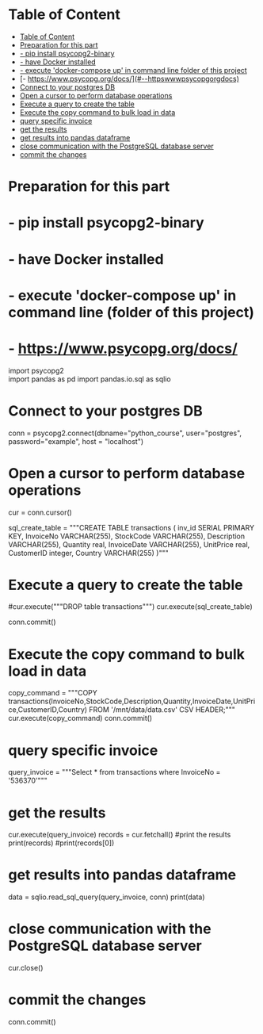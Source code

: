 # Table of Content

<!-- TOC -->

- [Table of Content](#table-of-content)
- [Preparation for this part](#preparation-for-this-part)
- [- pip install psycopg2-binary](#--pip-install-psycopg2-binary)
- [- have Docker installed](#--have-docker-installed)
- [- execute 'docker-compose up' in command line folder of this project](#--execute-docker-compose-up-in-command-line-folder-of-this-project)
- [- https://www.psycopg.org/docs/](#--httpswwwpsycopgorgdocs)
- [Connect to your postgres DB](#connect-to-your-postgres-db)
- [Open a cursor to perform database operations](#open-a-cursor-to-perform-database-operations)
- [Execute a query to create the table](#execute-a-query-to-create-the-table)
- [Execute the copy command to bulk load in data](#execute-the-copy-command-to-bulk-load-in-data)
- [query specific invoice](#query-specific-invoice)
- [get the results](#get-the-results)
- [get results into pandas dataframe](#get-results-into-pandas-dataframe)
- [close communication with the PostgreSQL database server](#close-communication-with-the-postgresql-database-server)
- [commit the changes](#commit-the-changes)

<!-- /TOC -->

# Preparation for this part
#   - pip install psycopg2-binary
#   - have Docker installed
#   - execute 'docker-compose up' in command line (folder of this project)
#   - https://www.psycopg.org/docs/

import psycopg2  
import pandas as pd
import pandas.io.sql as sqlio

# Connect to your postgres DB
conn = psycopg2.connect(dbname="python_course", user="postgres", password="example", host = "localhost")

# Open a cursor to perform database operations
cur = conn.cursor()

sql_create_table = """CREATE TABLE transactions (
            inv_id SERIAL PRIMARY KEY,
            InvoiceNo VARCHAR(255),
            StockCode VARCHAR(255),
            Description VARCHAR(255),
            Quantity real,
            InvoiceDate VARCHAR(255),
            UnitPrice real,
            CustomerID integer,
            Country VARCHAR(255)
        )"""

# Execute a query to create the table
#cur.execute("""DROP table transactions""")
cur.execute(sql_create_table)

conn.commit()

# Execute the copy command to bulk load in data
copy_command = """COPY transactions(InvoiceNo,StockCode,Description,Quantity,InvoiceDate,UnitPrice,CustomerID,Country) FROM '/mnt/data/data.csv' CSV HEADER;"""
cur.execute(copy_command)
conn.commit()
# query specific invoice
query_invoice = """Select * from transactions where InvoiceNo = '536370'"""

# get the results
cur.execute(query_invoice)
records = cur.fetchall()
#print the results
print(records)
#print(records[0])

# get results into pandas dataframe
data = sqlio.read_sql_query(query_invoice, conn)
print(data)

# close communication with the PostgreSQL database server
cur.close()
# commit the changes
conn.commit()